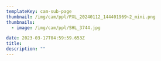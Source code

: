 ```yaml
---
templateKey: cam-sub-page
thumbnail: /img/cam/ppl/PXL_20240112_144401969~2_mini.png
thumbnails:
  - image: /img/cam/ppl/SHL_3744.jpg

date: 2023-03-17T04:59:59.653Z
title:  
description: ""
---
```

